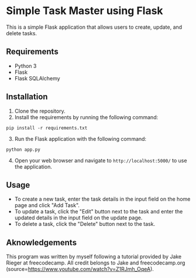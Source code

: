 # Simple Task Master using Flask

This is a simple Flask application that allows users to create, update, and delete tasks.

## Requirements

- Python 3
- Flask
- Flask SQLAlchemy

## Installation

1. Clone the repository.
2. Install the requirements by running the following command:

`pip install -r requirements.txt`

3. Run the Flask application with the following command:

`python app.py`

4. Open your web browser and navigate to `http://localhost:5000/` to use the application.

## Usage

- To create a new task, enter the task details in the input field on the home page and click "Add Task".
- To update a task, click the "Edit" button next to the task and enter the updated details in the input field on the update page.
- To delete a task, click the "Delete" button next to the task.

## Aknowledgements

This program was written by myself following a tutorial provided by Jake Rieger at freecodecamp. All credit belongs to Jake and freecodecamp.org (source=https://www.youtube.com/watch?v=Z1RJmh_OqeA).
